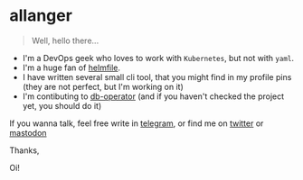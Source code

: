 # allanger
> Well, hello there...

- I'm a DevOps geek who loves to work with `Kubernetes`, but not with `yaml`. 
- I'm a huge fan of [helmfile](https://github.com/helmfile/helmfile).
- I have written several small cli tool, that you might find in my profile pins (they are not perfect, but I'm working on it)
- I'm contibuting to [db-operator](https://github.com/kloeckner-i/db-operator) (and if you haven't checked the project yet, you should do it)

If you wanna talk, feel free write in [telegram](https://t.me), or find me on [twitter](https://twitter.com/_allanger) or [mastodon](https://mastodon.social/@allanger)

Thanks,

Oi!
